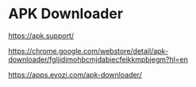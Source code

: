# APK Downloader
https://apk.support/

https://chrome.google.com/webstore/detail/apk-downloader/fgljidimohbcmjdabiecfeikkmpbjegm?hl=en

https://apps.evozi.com/apk-downloader/
